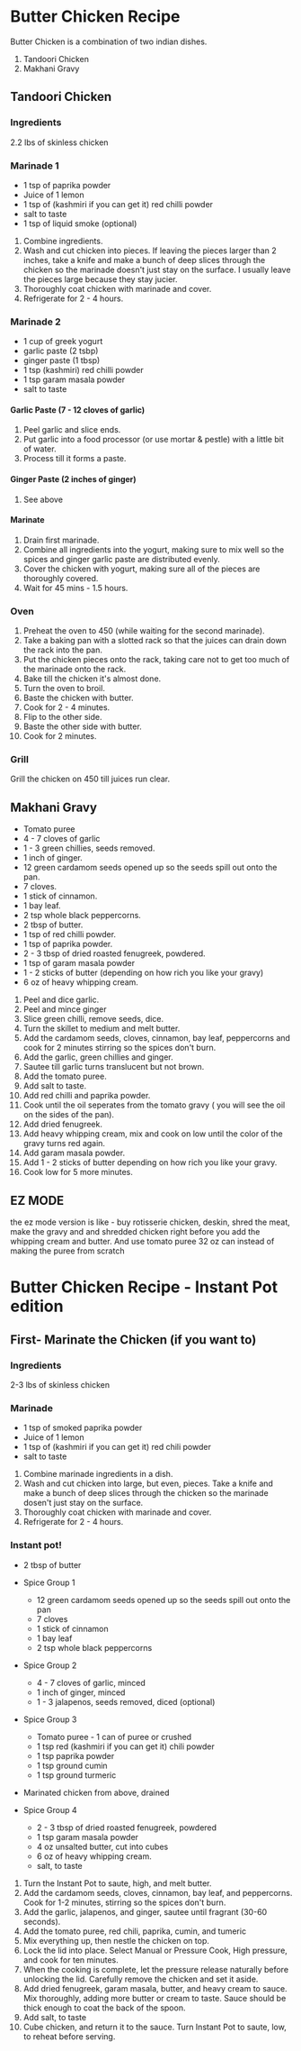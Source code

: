 # Butter Chicken Recipe

Butter Chicken is a combination of two indian dishes.
1. Tandoori Chicken
2. Makhani Gravy

## Tandoori Chicken
### Ingredients
2.2 lbs of skinless chicken

### Marinade 1
- 1 tsp of paprika powder
- Juice of 1 lemon
- 1 tsp of (kashmiri if you can get it) red chilli powder
- salt to taste
- 1 tsp of liquid smoke (optional)

1. Combine ingredients.
2. Wash and cut chicken into pieces. If leaving the pieces larger than 2 inches, take a knife and make a bunch of deep slices through the chicken so the marinade doesn't just stay on the surface. I usually leave the pieces large because they stay jucier.
3. Thoroughly coat chicken with marinade and cover.
4. Refrigerate for 2 - 4 hours.

### Marinade 2
- 1 cup of greek yogurt
- garlic paste (2 tsbp)
- ginger paste (1 tbsp)
- 1 tsp (kashmiri) red chilli powder
- 1 tsp garam masala powder
- salt to taste

#### Garlic Paste (7 - 12 cloves of garlic)
1. Peel garlic and slice ends.
2. Put garlic into a food processor (or use mortar & pestle) with a little bit of water.
3. Process till it forms a paste.

#### Ginger Paste (2 inches of ginger)
1. See above  
  
#### Marinate
1. Drain first marinade.
2. Combine all ingredients into the yogurt, making sure to mix well so the spices and ginger garlic paste are distributed evenly.
3. Cover the chicken with yogurt, making sure all of the pieces are thoroughly covered.
4. Wait for 45 mins - 1.5 hours.

### Oven
1. Preheat the oven to 450 (while waiting for the second marinade).
2. Take a baking pan with a slotted rack so that the juices can drain down the rack into the pan.
3. Put the chicken pieces onto the rack, taking care not to get too much of the marinade onto the rack.
4. Bake till the chicken it's almost done.
5. Turn the oven to broil.
6. Baste the chicken with butter.
7. Cook for 2 - 4 minutes.
8. Flip to the other side.
9. Baste the other side with butter.
9. Cook for 2 minutes.

### Grill
Grill the chicken on 450 till juices run clear.

## Makhani Gravy
- Tomato puree
- 4 - 7 cloves of garlic
- 1 - 3 green chillies, seeds removed.
- 1 inch of ginger.
- 12 green cardamom seeds opened up so the seeds spill out onto the pan.
- 7 cloves.
- 1 stick of cinnamon.
- 1 bay leaf.
- 2 tsp whole black peppercorns.
- 2 tbsp of butter.
- 1 tsp of red chilli powder.
- 1 tsp of paprika powder.
- 2 - 3 tbsp of dried roasted fenugreek, powdered.
- 1 tsp of garam masala powder
- 1 - 2 sticks of butter (depending on how rich you like your gravy)
- 6 oz of heavy whipping cream.

1. Peel and dice garlic.
2. Peel and mince ginger
3. Slice green chilli, remove seeds, dice.
4. Turn the skillet to medium and melt butter.
5. Add the cardamom seeds, cloves, cinnamon, bay leaf, peppercorns and cook for 2 minutes stirring so the spices don't burn.
6. Add the garlic, green chillies and ginger.
7. Sautee till garlic turns translucent but not brown.
8. Add the tomato puree.
9. Add salt to taste.
9. Add red chilli and paprika powder.
10. Cook until the oil seperates from the tomato gravy ( you will see the oil on the sides of the pan).
11. Add dried fenugreek.
12. Add heavy whipping cream, mix and cook on low until the color of the gravy turns red again.
14. Add garam masala powder.
13. Add 1 - 2 sticks of butter depending on how rich you like your gravy.
14. Cook low for 5 more minutes.

## EZ MODE
the ez mode version is like - buy rotisserie chicken, deskin, shred the meat, make the gravy and and shredded chicken right before you add the whipping cream and butter. And use tomato puree 32 oz can instead of making the puree from scratch

# Butter Chicken Recipe - Instant Pot edition

## First- Marinate the Chicken (if you want to)
### Ingredients
2-3 lbs of skinless chicken

### Marinade
- 1 tsp of smoked paprika powder
- Juice of 1 lemon
- 1 tsp of (kashmiri if you can get it) red chili powder
- salt to taste

1. Combine marinade ingredients in a dish.
2. Wash and cut chicken into large, but even, pieces. Take a knife and make a bunch of deep slices through the chicken so the marinade dosen't just stay on the surface.
3. Thoroughly coat chicken with marinade and cover.
4. Refrigerate for 2 - 4 hours.

### Instant pot!  
- 2 tbsp of butter 
  
- Spice Group 1
  - 12 green cardamom seeds opened up so the seeds spill out onto the pan
  - 7 cloves  
  - 1 stick of cinnamon  
  - 1 bay leaf  
  - 2 tsp whole black peppercorns  
  
- Spice Group 2
  - 4 - 7 cloves of garlic, minced 
  - 1 inch of ginger, minced 
  - 1 - 3 jalapenos, seeds removed, diced (optional)  
  
- Spice Group 3
  - Tomato puree - 1 can of puree or crushed
  - 1 tsp red (kashmiri if you can get it) chili powder  
  - 1 tsp paprika powder
  - 1 tsp ground cumin  
  - 1 tsp ground turmeric  

- Marinated chicken from above, drained 
  
- Spice Group 4  
  - 2 - 3 tbsp of dried roasted fenugreek, powdered
  - 1 tsp garam masala powder
  - 4 oz unsalted butter, cut into cubes
  - 6 oz of heavy whipping cream.
  - salt, to taste

1. Turn the Instant Pot to saute, high, and melt butter.
2. Add the cardamom seeds, cloves, cinnamon, bay leaf, and peppercorns. Cook for 1-2 minutes, stirring so the spices don't burn. 
3. Add the garlic, jalapenos, and ginger, sautee until fragrant (30-60 seconds).
4. Add the tomato puree, red chili, paprika, cumin, and tumeric
5. Mix everything up, then nestle the chicken on top.
6. Lock the lid into place. Select Manual or Pressure Cook, High pressure, and cook for ten minutes.
7. When the cooking is complete, let the pressure release naturally before unlocking the lid. Carefully remove the chicken and set it aside.
8. Add dried fenugreek, garam masala, butter, and heavy cream to sauce. Mix thoroughly, adding more butter or cream to taste. Sauce should be thick enough to coat the back of the spoon.
9. Add salt, to taste
10. Cube chicken, and return it to the sauce. Turn Instant Pot to saute, low, to reheat before serving.
